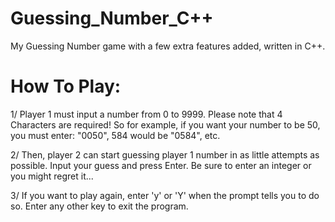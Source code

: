 # Guessing_Number_C++

My Guessing Number game with a few extra features added, written in C++.


How To Play:
============

1/ Player 1 must input a number from 0 to 9999. 
Please note that 4 Characters are required! So for example, if you want your number to be 50, you must enter: "0050", 584 would be "0584", etc.

2/ Then, player 2 can start guessing player 1 number in as little attempts as possible. Input your guess and press Enter. Be sure to enter an integer or you might regret it...

3/ If you want to play again, enter 'y' or 'Y' when the prompt tells you to do so. Enter any other key to exit the program.

